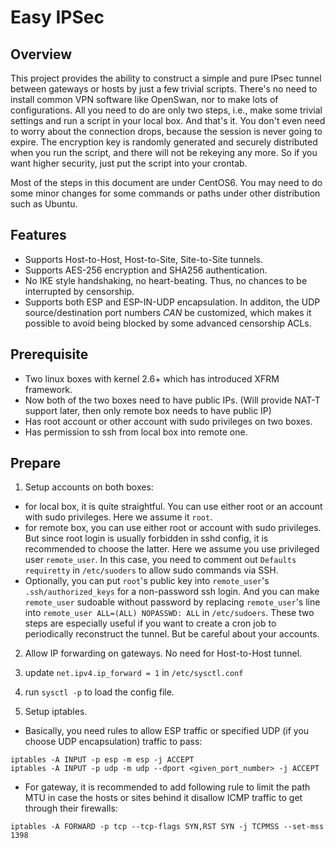 Easy IPSec
==========

## Overview

This project provides the ability to construct a simple and pure IPsec tunnel between gateways or hosts by just a few trivial scripts. There's no need to install common VPN software like OpenSwan, nor to make lots of configurations. All you need to do are only two steps, i.e., make some trivial settings and run a script in your local box. And that's it. You don't even need to worry about the connection drops, because the session is never going to expire. The encryption key is randomly generated and securely distributed when you run the script, and there will not be rekeying any more. So if you want higher security, just put the script into your crontab.

Most of the steps in this document are under CentOS6. You may need to do some minor changes for some commands or paths under other distribution such as Ubuntu.

## Features

* Supports Host-to-Host, Host-to-Site, Site-to-Site tunnels.
* Supports AES-256 encryption and SHA256 authentication.
* No IKE style handshaking, no heart-beating. Thus, no chances to be interrupted by censorship.
* Supports both ESP and ESP-IN-UDP encapsulation. In additon, the UDP source/destination port numbers *CAN* be customized, which makes it possible to avoid being blocked by some advanced censorship ACLs.

## Prerequisite

* Two linux boxes with kernel 2.6+ which has introduced XFRM framework.
* Now both of the two boxes need to have public IPs. (Will provide NAT-T support later, then only remote box needs to have public IP)
* Has root account or other account with sudo privileges on two boxes.
* Has permission to ssh from local box into remote one.

## Prepare

1.  Setup accounts on both boxes:
  * for local box, it is quite straightful. You can use either root or an account with sudo privileges. Here we assume it `root`.
  * for remote box, you can use either root or account with sudo privileges. But since root login is usually forbidden in sshd config, it is recommended to choose the latter. Here we assume you use privileged user `remote_user`. In this case, you need to comment out `Defaults requiretty` in `/etc/suoders` to allow sudo commands via SSH.
  * Optionally, you can put `root`'s public key into `remote_user`'s `.ssh/authorized_keys` for a non-password ssh login. And you can make `remote_user` sudoable without password by replacing `remote_user`'s line into `remote_user ALL=(ALL) NOPASSWD: ALL` in `/etc/sudoers`. These two steps are especially useful if you want to create a cron job to periodically reconstruct the tunnel. But be careful about your accounts.

2.  Allow IP forwarding on gateways. No need for Host-to-Host tunnel.
  1. update `net.ipv4.ip_forward = 1` in `/etc/sysctl.conf`
  2. run `sysctl -p` to load the config file.

3.  Setup iptables.
  * Basically, you need rules to allow ESP traffic or specified UDP (if you choose UDP encapsulation) traffic to pass:
  ```
  iptables -A INPUT -p esp -m esp -j ACCEPT
  iptables -A INPUT -p udp -m udp --dport <given_port_number> -j ACCEPT
  ```
  * For gateway, it is recommended to add following rule to limit the path MTU in case the hosts or sites behind it disallow ICMP traffic to get through their firewalls:
  ```
  iptables -A FORWARD -p tcp --tcp-flags SYN,RST SYN -j TCPMSS --set-mss 1398
  ```
